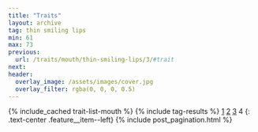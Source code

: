```yaml
---
title: "Traits"
layout: archive
tag: thin smiling lips
min: 61
max: 73
previous:
  url: /traits/mouth/thin-smiling-lips/3/#trait
next:
header:
  overlay_image: /assets/images/cover.jpg
  overlay_filter: rgba(0, 0, 0, 0.5)
---
```

{% include_cached trait-list-mouth %}
{% include tag-results %}
[1](/traits/mouth/thin-smiling-lips/1/#trait) [2](/traits/mouth/thin-smiling-lips/2/#trait) [3](/traits/mouth/thin-smiling-lips/3/#trait) 4 
{: .text-center .feature__item--left}
{% include post_pagination.html %}
